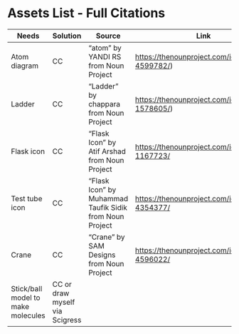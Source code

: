 # Assets List - Full Citations 

| Needs | Solution | Source | Link |
| --- | --- | --- | --- |
| Atom diagram | CC | “atom” by YANDI RS from Noun Project | https://thenounproject.com/icon/atom-4599782/) |
| Ladder | CC | “Ladder” by chappara from Noun Project | https://thenounproject.com/icon/ladder-1578605/) |
| Flask icon | CC | “Flask Icon” by Atif Arshad from Noun Project | https://thenounproject.com/icon/flask-1167723/ 
| Test tube icon | CC | “Flask Icon” by Muhammad Taufik Sidik from Noun Project | https://thenounproject.com/icon/flask-4354377/  |
| Crane | CC | “Crane” by SAM Designs from Noun Project | https://thenounproject.com/icon/crane-4596022/ |
| Stick/ball model to make molecules | CC or draw myself via Scigress |

